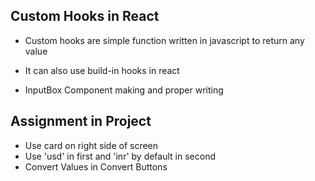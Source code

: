 ## Custom Hooks in React

- Custom hooks are simple function written in javascript to return any value
- It can also use build-in hooks in react

- InputBox Component making and proper writing

## Assignment in Project

- Use card on right side of screen
- Use 'usd' in first and 'inr' by default in second
- Convert Values in Convert Buttons